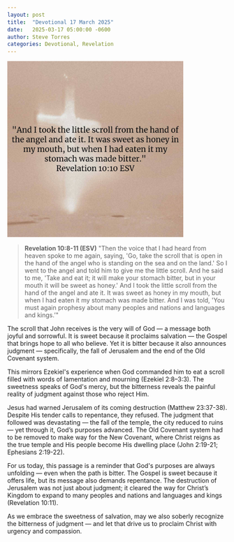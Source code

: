 ```yaml
---
layout: post
title:  "Devotional 17 March 2025"
date:   2025-03-17 05:00:00 -0600
author: Steve Torres
categories: Devotional, Revelation
---
```

<img src="https://github.com/ElEsteeb/ElEsteeb.github.io/blob/main/images/devotionals/Rev-10_10.jpg?raw=true" alt="Revelation 10:10.jpg" style="max-width: 80%; height: auto;">

>**Revelation 10:8-11 (ESV)**
>"Then the voice that I had heard from heaven spoke to me again, saying, 'Go, take the scroll that is open in the hand of the angel who is standing on the sea and on the land.' So I went to the angel and told him to give me the little scroll. And he said to me, 'Take and eat it; it will make your stomach bitter, but in your mouth it will be sweet as honey.' And I took the little scroll from the hand of the angel and ate it. It was sweet as honey in my mouth, but when I had eaten it my stomach was made bitter. And I was told, 'You must again prophesy about many peoples and nations and languages and kings.’"

The scroll that John receives is the very will of God — a message both joyful and sorrowful. It is sweet because it proclaims salvation — the Gospel that brings hope to all who believe. Yet it is bitter because it also announces judgment — specifically, the fall of Jerusalem and the end of the Old Covenant system.

This mirrors Ezekiel's experience when God commanded him to eat a scroll filled with words of lamentation and mourning (Ezekiel 2:8–3:3). The sweetness speaks of God's mercy, but the bitterness reveals the painful reality of judgment against those who reject Him.

Jesus had warned Jerusalem of its coming destruction (Matthew 23:37-38). Despite His tender calls to repentance, they refused. The judgment that followed was devastating — the fall of the temple, the city reduced to ruins — yet through it, God’s purposes advanced. The Old Covenant system had to be removed to make way for the New Covenant, where Christ reigns as the true temple and His people become His dwelling place (John 2:19-21; Ephesians 2:19-22).

For us today, this passage is a reminder that God's purposes are always unfolding — even when the path is bitter. The Gospel is sweet because it offers life, but its message also demands repentance. The destruction of Jerusalem was not just about judgment; it cleared the way for Christ’s Kingdom to expand to many peoples and nations and languages and kings (Revelation 10:11).

As we embrace the sweetness of salvation, may we also soberly recognize the bitterness of judgment — and let that drive us to proclaim Christ with urgency and compassion.

<script src="https://www.biblegateway.com/public/link-to-us/tooltips/bglinks.js" type="text/javascript"></script>
<script type="text/javascript">
BGLinks.version = "ESV";
BGLinks.linkVerses();
</script>
